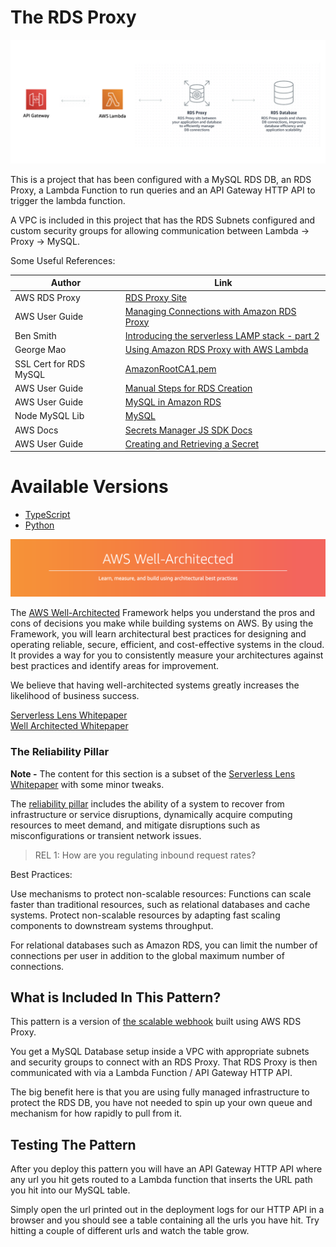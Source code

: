 # The RDS Proxy

![architecture diagram](img/arch.png)

This is a project that has been configured with a MySQL RDS DB, an RDS Proxy, a Lambda Function to run queries and an API Gateway HTTP API to trigger the lambda function.

A VPC is included in this project that has the RDS Subnets configured and custom security groups for allowing communication between Lambda -> Proxy -> MySQL.

Some Useful References:

| Author        | Link           |
| ------------- | ------------- |
| AWS RDS Proxy | [RDS Proxy Site](https://aws.amazon.com/rds/proxy/) |
| AWS User Guide | [Managing Connections with Amazon RDS Proxy](https://docs.aws.amazon.com/AmazonRDS/latest/UserGuide/rds-proxy.html)
| Ben Smith   | [Introducing the serverless LAMP stack - part 2](https://aws.amazon.com/blogs/compute/introducing-the-serverless-lamp-stack-part-2-relational-databases/)  |
| George Mao | [Using Amazon RDS Proxy with AWS Lambda](https://aws.amazon.com/blogs/compute/using-amazon-rds-proxy-with-aws-lambda/)
| SSL Cert for RDS MySQL | [AmazonRootCA1.pem](https://www.amazontrust.com/repository/AmazonRootCA1.pem) |
| AWS User Guide | [Manual Steps for RDS Creation](https://docs.aws.amazon.com/AmazonRDS/latest/UserGuide/CHAP_Tutorials.WebServerDB.CreateDBInstance.html) |
| AWS User Guide | [MySQL in Amazon RDS](https://docs.aws.amazon.com/AmazonRDS/latest/UserGuide/CHAP_MySQL.html) |
| Node MySQL Lib | [MySQL](https://github.com/mysqljs/mysql) |
| AWS Docs | [Secrets Manager JS SDK Docs](https://docs.aws.amazon.com/AWSJavaScriptSDK/latest/AWS/SecretsManager.html) |
| AWS User Guide | [Creating and Retrieving a Secret](https://docs.aws.amazon.com/secretsmanager/latest/userguide/tutorials_basic.html) |

# Available Versions

* [TypeScript](typescript)
* [Python](python)

![AWS Well Architected](img/well_architected.png)

The [AWS Well-Architected](https://aws.amazon.com/architecture/well-architected/) Framework helps you understand the pros and cons of
decisions you make while building systems on AWS. By using the Framework, you will learn architectural best practices for designing and operating reliable, secure, efficient, and cost-effective systems in the cloud. It provides a way for you to consistently measure your architectures against best practices and identify areas for improvement.

We believe that having well-architected systems greatly increases the likelihood of business success.

[Serverless Lens Whitepaper](https://d1.awsstatic.com/whitepapers/architecture/AWS-Serverless-Applications-Lens.pdf) <br />
[Well Architected Whitepaper](http://d0.awsstatic.com/whitepapers/architecture/AWS_Well-Architected_Framework.pdf)

### The Reliability Pillar

<strong>Note -</strong> The content for this section is a subset of the [Serverless Lens Whitepaper](https://d1.awsstatic.com/whitepapers/architecture/AWS-Serverless-Applications-Lens.pdf) with some minor tweaks.

The [reliability pillar](https://d1.awsstatic.com/whitepapers/architecture/AWS-Serverless-Applications-Lens.pdf#page=48) includes the ability of a system to recover from infrastructure or service disruptions, dynamically acquire computing resources to meet demand, and mitigate disruptions such as misconfigurations or transient network issues.

> REL 1: How are you regulating inbound request rates?

Best Practices:

Use mechanisms to protect non-scalable resources: Functions can scale faster than traditional resources, such as relational databases and cache systems. Protect non-scalable resources by adapting fast scaling components to downstream systems throughput.

For relational databases such as Amazon RDS, you can limit the number of connections per user in addition to the global maximum number of connections.

## What is Included In This Pattern?

This pattern is a version of [the scalable webhook](https://github.com/cdk-patterns/serverless/blob/master/the-scalable-webhook/README.md) built using AWS RDS Proxy. 

You get a MySQL Database setup inside a VPC with appropriate subnets and security groups to connect with an RDS Proxy. That RDS Proxy is then communicated with via a Lambda Function / API Gateway HTTP API.

The big benefit here is that you are using fully managed infrastructure to protect the RDS DB, you have not needed to spin up your own queue and mechanism for how rapidly to pull from it.

## Testing The Pattern

After you deploy this pattern you will have an API Gateway HTTP API where any url you hit gets routed to a Lambda function that inserts the URL path you hit into our MySQL table.

Simply open the url printed out in the deployment logs for our HTTP API in a browser and you should see a table containing all the urls you have hit. Try hitting a couple of different urls and watch the table grow.
